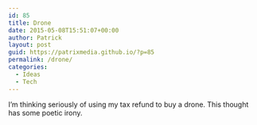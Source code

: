 ```yaml
---
id: 85
title: Drone
date: 2015-05-08T15:51:07+00:00
author: Patrick
layout: post
guid: https://patrixmedia.github.io/?p=85
permalink: /drone/
categories:
  - Ideas
  - Tech
---
```

I&#8217;m thinking seriously of using my tax refund to buy a drone. This thought has some poetic irony.